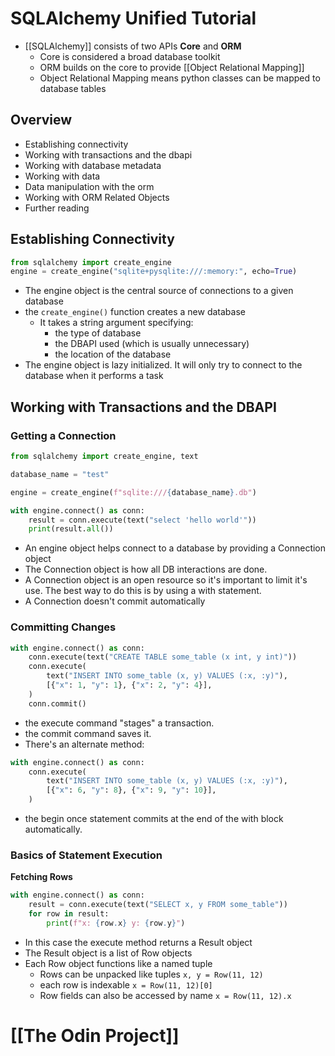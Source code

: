 # SQLAlchemy Unified Tutorial

- [[SQLAlchemy]] consists of two APIs **Core** and **ORM**
	- Core is considered a broad database toolkit
	- ORM builds on the core to provide [[Object Relational Mapping]]
	- Object Relational Mapping means python classes can be mapped to database tables
## Overview
- Establishing connectivity
- Working with transactions and the dbapi
- Working with database metadata
- Working with data
- Data manipulation with the orm
- Working with ORM Related Objects
- Further reading

## Establishing Connectivity

```python
from sqlalchemy import create_engine
engine = create_engine("sqlite+pysqlite:///:memory:", echo=True)
```

- The engine object is the central source of connections to a given database
- the `create_engine()` function creates a new database
	- It takes a string argument specifying:
		- the type of database
		- the DBAPI used (which is usually unnecessary)
		- the location of the database
- The engine object is lazy initialized. It will only try to connect to the database when it performs a task
## Working with Transactions and the DBAPI

### Getting a Connection
```python
from sqlalchemy import create_engine, text

database_name = "test"

engine = create_engine(f"sqlite:///{database_name}.db")

with engine.connect() as conn:
	result = conn.execute(text("select 'hello world'"))
	print(result.all())
```
- An engine object helps connect to a database by providing a Connection object
- The Connection object is how all DB interactions are done.
- A Connection object is an open resource so it's important to limit it's use. The best way to do this is by using a with statement.
- A Connection doesn't commit automatically

### Committing Changes
```python
with engine.connect() as conn:
	conn.execute(text("CREATE TABLE some_table (x int, y int)"))
	conn.execute(
		text("INSERT INTO some_table (x, y) VALUES (:x, :y)"),
		[{"x": 1, "y": 1}, {"x": 2, "y": 4}],
	)
	conn.commit()
```
- the execute command "stages" a transaction. 
- the commit command saves it.
- There's an alternate method:
```python
with engine.connect() as conn:
	conn.execute(
		text("INSERT INTO some_table (x, y) VALUES (:x, :y)"),
		[{"x": 6, "y": 8}, {"x": 9, "y": 10}],
	)
```
- the begin once statement commits at the end of the with block automatically.
### Basics of Statement Execution
**Fetching  Rows**
```python
with engine.connect() as conn:
	result = conn.execute(text("SELECT x, y FROM some_table"))
	for row in result:
		print(f"x: {row.x} y: {row.y}")
```
- In this case the execute method returns a Result object
- The Result object is a list of Row objects
- Each Row object functions like a named tuple
	- Rows can be unpacked like tuples `x, y = Row(11, 12)`
	- each row is indexable `x = Row(11, 12)[0]`
	- Row fields can also be accessed by name `x = Row(11, 12).x`

# [[The Odin Project]]

